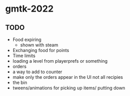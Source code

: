 # gmtk-2022

## TODO
* Food expiring
    * shown with steam
* Exchanging food for points
* Time limits
* loading a level from playerprefs or something
* orders
* a way to add to counter
* make only the orders appear in the UI not all recipies
* the bin
* tweens/animations for picking up items/ putting down